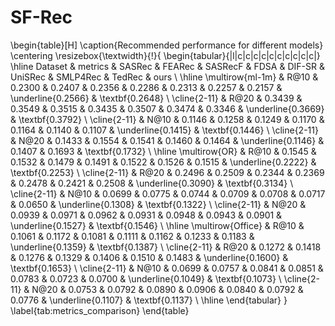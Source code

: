 # SF-Rec
\begin{table}[H]
\caption{Recommended performance for different models}
\centering
\resizebox{\textwidth}{!}{ 
\begin{tabular}{|l|c|c|c|c|c|c|c|c|c|c|}
\hline
Dataset & metrics & SASRec & FEARec & SASRecF & FDSA & DIF-SR & UniSRec & SMLP4Rec & TedRec & ours \\ \hline
\multirow{ml-1m} & R@10   & 0.2300 & 0.2407 & 0.2356 & 0.2286 & 0.2313 & 0.2257 & 0.2157 & \underline{0.2566} & \textbf{0.2648} \\ \cline{2-11}
                       & R@20   & 0.3439 & 0.3549 & 0.3515 & 0.3435 & 0.3507 & 0.3474 & 0.3346 & \underline{0.3669} & \textbf{0.3792} \\ \cline{2-11}
                       & N@10   & 0.1146 & 0.1258 & 0.1249 & 0.1170 & 0.1164 & 0.1140 & 0.1107 & \underline{0.1415} & \textbf{0.1446} \\ \cline{2-11}
                       & N@20   & 0.1433 & 0.1554 & 0.1541 & 0.1460 & 0.1464 & \underline{0.1146} & 0.1407 & 0.1693 & \textbf{0.1732} \\ \hline
\multirow{OR}    & R@10   & 0.1545 & 0.1532 & 0.1479 & 0.1491 & 0.1522 & 0.1526 & 0.1515 & \underline{0.2222} & \textbf{0.2253} \\ \cline{2-11}
                       & R@20   & 0.2496 & 0.2509 & 0.2344 & 0.2369 & 0.2478 & 0.2421 & 0.2508 & \underline{0.3090} & \textbf{0.3134} \\ \cline{2-11}
                       & N@10   & 0.0699 & 0.0775 & 0.0744 & 0.0709 & 0.0708 & 0.0717 & 0.0650 & \underline{0.1308} & \textbf{0.1322} \\ \cline{2-11}
                       & N@20   & 0.0939 & 0.0971 & 0.0962 & 0.0931 & 0.0948 & 0.0943 & 0.0901 & \underline{0.1527} & \textbf{0.1546} \\ \hline
\multirow{Office} & R@10   & 0.1061 & 0.1172 & 0.1081 & 0.1111 & 0.1162 & 0.1233 & 0.1183 & \underline{0.1359} & \textbf{0.1387} \\ \cline{2-11}
                       & R@20   & 0.1272 & 0.1418 & 0.1276 & 0.1329 & 0.1406 & 0.1510 & 0.1483 & \underline{0.1600} & \textbf{0.1653} \\ \cline{2-11}
                       & N@10   & 0.0699 & 0.0757 & 0.0841 & 0.0851 & 0.0783 & 0.0723 & 0.0700 & \underline{0.1049} & \textbf{0.1073} \\ \cline{2-11}
                       & N@20   & 0.0753 & 0.0792 & 0.0890 & 0.0906 & 0.0840 & 0.0792 & 0.0776 & \underline{0.1107} & \textbf{0.1137} \\ \hline
\end{tabular}
}
\label{tab:metrics_comparison} 
\end{table}

